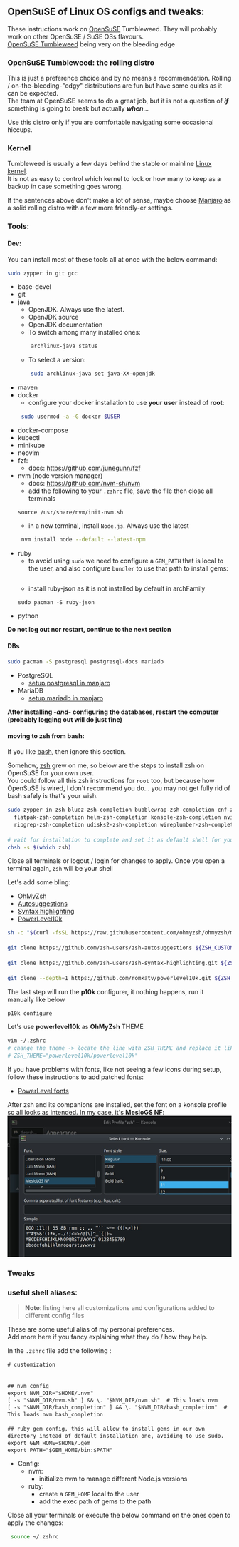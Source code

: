 ## OpenSuSE of Linux OS configs and tweaks:

These instructions work on [OpenSuSE](https://www.opensuse.org/) Tumbleweed. They will probably work on other OpenSuSE / SuSE OSs
flavours.<br>
[OpenSuSE Tumbleweed](https://en.opensuse.org/Portal:Tumbleweed) being very on the bleeding edge

### OpenSuSE Tumbleweed: the rolling distro

This is just a preference choice and by no means a recommendation. Rolling / on-the-bleeding-"edgy" distributions are fun but have some
quirks as it can be expected.<br>
The team at OpenSuSE seems to do a great job, but it is not a question of _**if**_ something is going to break but actually
_**when**_...

Use this distro only if you are comfortable navigating some occasional hiccups.

### Kernel

Tumbleweed is usually a few days behind the stable or mainline [Linux kernel](https://kernel.org/).<br>
It is not as easy to control which kernel to lock or how many to keep as a backup in case something goes wrong.

If the sentences above don't make a lot of sense, maybe choose [Manjaro](ArchFamily.md) as a solid rolling distro with a few more
friendly-er settings.

### Tools:




#### Dev:

You can install most of these tools all at once with the below command:

```zsh
sudo zypper in git gcc 
```

- base-devel
- git
- java
    - OpenJDK. Always use the latest.
    - OpenJDK source
    - OpenJDK documentation
    - To switch among many installed ones:
  ```zsh
      archlinux-java status
     ```
    - To select a version:
  ```zsh
      sudo archlinux-java set java-XX-openjdk
     ```
- maven
- docker
    - configure your docker installation to use **your user** instead of **root**:
  ```zsh
   sudo usermod -a -G docker $USER
  ``` 
- docker-compose
- kubectl
- minikube
- neovim
- fzf:
    - docs: https://github.com/junegunn/fzf
- nvm (node version manager)
    - docs: https://github.com/nvm-sh/nvm
    - add the following to your `.zshrc` file, save the file then close all terminals
  ```shell
  source /usr/share/nvm/init-nvm.sh 
  ```
    - in a new terminal, install `Node.js`. Always use the latest
    ```zsh
     nvm install node --default --latest-npm
  ```
- ruby
    - to avoid using `sudo` we need to configure a `GEM_PATH` that is local to the user, and also configure `bundler`
      to use that path to install gems:
    ```shell
  ```
    - install ruby-json as it is not installed by default in archFamily
    ```shell
    sudo pacman -S ruby-json
  ```
- python

**Do not log out nor restart, continue to the next section**

#### DBs

```zsh
sudo pacman -S postgresql postgresql-docs mariadb
```

- PostgreSQL
    - [setup postgresql in manjaro](https://dev.to/tusharsadhwani/how-to-setup-postgresql-on-manjaro-linux-arch-412l)
- MariaDB
    - [setup mariadb in manjaro](https://idroot.us/install-mariadb-manjaro-21/)

**After installing _-and-_ configuring the databases, restart the computer (probably logging out will do just fine)**

#### moving to zsh from bash:

If you like [bash](https://www.gnu.org/software/bash/), then ignore this section.

Somehow, [zsh](https://en.wikipedia.org/wiki/Z_shell) grew on me, so below are the steps to install zsh on OpenSuSE for your own user.<br>
You could follow all this zsh instructions for `root` too, but because how OpenSuSE is wired, I don't recommend you do... you may not get
fully rid of bash safely is that's your wish.

```bash
sudo zypper in zsh bluez-zsh-completion bubblewrap-zsh-completion cnf-zsh docker-zsh-completion dolphin-zsh-completion firewalld-zsh-completion \
  flatpak-zsh-completion helm-zsh-completion konsole-zsh-completion nvimpager-zsh-completion nvme-cli-zsh-completion powerprofilesctl-zsh-completion \
  ripgrep-zsh-completion udisks2-zsh-completion wireplumber-zsh-completion wl-clipboard-zsh-completion
  
# wait for installation to complete and set it as default shell for your user.
chsh -s $(which zsh)
```

Close all terminals or logout / login for changes to apply.
Once you open a terminal again, `zsh` will be your shell

Let's add some bling:
- [OhMyZsh](https://ohmyz.sh/)
- [Autosuggestions](https://github.com/zsh-users/zsh-autosuggestions)
- [Syntax highlighting](https://github.com/zsh-users/zsh-syntax-highlighting)
- [PowerLevel10k](https://github.com/romkatv/powerlevel10k)

```zsh
sh -c "$(curl -fsSL https://raw.githubusercontent.com/ohmyzsh/ohmyzsh/master/tools/install.sh)"

git clone https://github.com/zsh-users/zsh-autosuggestions ${ZSH_CUSTOM:-~/.oh-my-zsh/custom}/plugins/zsh-autosuggestions

git clone https://github.com/zsh-users/zsh-syntax-highlighting.git ${ZSH_CUSTOM:-~/.oh-my-zsh/custom}/plugins/zsh-syntax-highlighting

git clone --depth=1 https://github.com/romkatv/powerlevel10k.git ${ZSH_CUSTOM:-$HOME/.oh-my-zsh/custom}/themes/powerlevel10k
```

The last step will run the **p10k** configurer, it nothing happens, run it manually like below
```zsh
p10k configure
```
Let's use **powerlevel10k** as **OhMyZsh** THEME

```zsh
vim ~/.zshrc
# change the theme -> locate the line with ZSH_THEME and replace it like below 
# ZSH_THEME="powerlevel10k/powerlevel10k"
```

If you have problems with fonts, like not seeing a few icons during setup, follow these instructions to add patched fonts:
- [PowerLevel fonts](https://github.com/romkatv/powerlevel10k?tab=readme-ov-file#fonts)

After zsh and its companions are installed, set the font on a konsole profile so all looks as intended. In my case, it's **MesloGS NF**:
![Konsole Font Settings](resources/meslo_nerd_fonts_konsole.jpg "Konsole Fonts Settings")


### Tweaks

### useful shell aliases:

> **Note**: listing here all customizations and configurations added to different config files

These are some useful alias of my personal preferences.<br>
Add more here if you fancy explaining what they do / how they help.

In the `.zshrc` file add the following :

```shell
# customization


## nvm config
export NVM_DIR="$HOME/.nvm"
[ -s "$NVM_DIR/nvm.sh" ] && \. "$NVM_DIR/nvm.sh"  # This loads nvm
[ -s "$NVM_DIR/bash_completion" ] && \. "$NVM_DIR/bash_completion"  # This loads nvm bash_completion

## ruby gem config, this will allow to install gems in our own directory instead of default installation one, avoiding to use sudo. 
export GEM_HOME=$HOME/.gem
export PATH="$GEM_HOME/bin:$PATH"

```

- Config:
    - nvm:
        - initialize nvm to manage different Node.js versions
    - ruby:
        - create a `GEM_HOME` local to the user
        - add the exec path of gems to the path

Close all your terminals or execute the below command on the ones open to apply the changes:

```zsh
 source ~/.zshrc
  ```

####                          